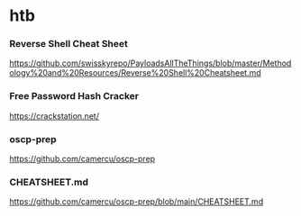 # htb

### Reverse Shell Cheat Sheet
https://github.com/swisskyrepo/PayloadsAllTheThings/blob/master/Methodology%20and%20Resources/Reverse%20Shell%20Cheatsheet.md

### Free Password Hash Cracker
https://crackstation.net/

### oscp-prep
https://github.com/camercu/oscp-prep

### CHEATSHEET.md
https://github.com/camercu/oscp-prep/blob/main/CHEATSHEET.md
